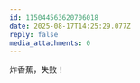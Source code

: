 ```yaml
---
id: 115044563620706018
date: 2025-08-17T14:25:29.077Z
reply: false
media_attachments: 0
---
```


炸香蕉，失败！

